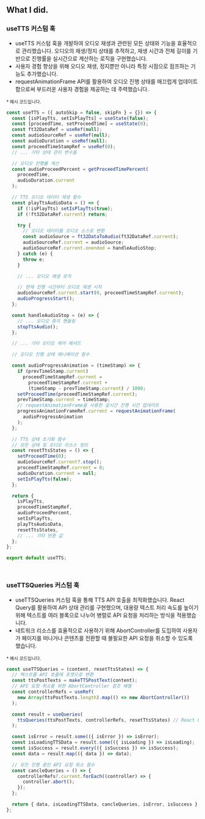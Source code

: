 <h2>What I did.</h2>
<h3>useTTS 커스텀 훅</h3>

- useTTS 커스텀 훅을 개발하여 오디오 재생과 관련된 모든 상태와 기능을 효율적으로 관리했습니다. 오디오의 재생/정지 상태를 추적하고, 재생 시간과 전체 길이를 기반으로 진행률을 실시간으로 계산하는 로직을 구현했습니다.
- 사용자 경험 향상을 위해 오디오 재생, 정지뿐만 아니라 특정 시점으로 점프하는 기능도 추가했습니다.
- requestAnimationFrame API를 활용하여 오디오 진행 상태를 매끄럽게 업데이트함으로써 부드러운 사용자 경험을 제공하는 데 주력했습니다.

<small>\* 예시 코드입니다.</small>

```javascript
const useTTS = ({ autoSkip = false, skipFn } = {}) => {
  const [isPlayTts, setIsPlayTts] = useState(false);
  const [proceedTime, setProceedTime] = useState(0);
  const ft32DataRef = useRef(null);
  const audioSourceRef = useRef(null);
  const audioDuration = useRef(null);
  const proceedTimeStampRef = useRef(0);
  // ... 기타 상태 관리 변수들

  // 오디오 진행률 계산
  const audioProceedPercent = getProceedTimePercent(
    proceedTime,
    audioDuration.current
  );

  // TTS 오디오 데이터 재생 함수
  const playTtsAudioData = () => {
    if (!isPlayTts) setIsPlayTts(true);
    if (!ft32DataRef.current) return;

    try {
      // 오디오 데이터를 오디오 소스로 변환
      const audioSource = ft32DataToAudio(ft32DataRef.current);
      audioSourceRef.current = audioSource;
      audioSourceRef.current.onended = handleAudioStop;
    } catch (e) {
      throw e;
    }

    // ... 오디오 재생 로직

    // 현재 진행 시간부터 오디오 재생 시작
    audioSourceRef.current.start(0, proceedTimeStampRef.current);
    audioProgressStart();
  };

  const handleAudioStop = (e) => {
    // ... 오디오 중지 핸들링
    stopTtsAudio();
  };

  // ... 기타 오디오 제어 메서드

  // 오디오 진행 상태 애니메이션 함수

  const audioProgressAnimation = (timeStamp) => {
    if (prevTimeStamp.current)
      proceedTimeStampRef.current =
        proceedTimeStampRef.current +
        (timeStamp - prevTimeStamp.current) / 1000;
    setProceedTime(proceedTimeStampRef.current);
    prevTimeStamp.current = timeStamp;
    // requestAnimationFrame을 사용한 실시간 진행 시간 업데이트
    progressAnimationFrameRef.current = requestAnimationFrame(
      audioProgressAnimation
    );
  };

  // TTS 상태 초기화 함수
  // 모든 상태 및 오디오 리소스 정리
  const resetTtsStates = () => {
    setProceedTime(0);
    audioSourceRef.current?.stop();
    proceedTimeStampRef.current = 0;
    audioDuration.current = null;
    setIsPlayTts(false);
  };

  return {
    isPlayTts,
    proceedTimeStampRef,
    audioProceedPercent,
    setIsPlayTts,
    playTtsAudioData,
    resetTtsStates,
    // ... 기타 반환 값
  };
};

export default useTTS;
```

<h3 style="margin-top:50px;">useTTSQueries 커스텀 훅</h3>

- useTTSQueries 커스텀 훅을 통해 TTS API 호출을 최적화했습니다. React Query를 활용하여 API 상태 관리를 구현했으며, 대용량 텍스트 처리 속도를 높이기 위해 텍스트를 여러 블록으로 나누어 병렬로 API 요청을 처리하는 방식을 적용했습니다.
- 네트워크 리소스를 효율적으로 사용하기 위해 AbortController를 도입하여 사용자가 페이지를 떠나거나 콘텐츠를 전환할 때 불필요한 API 요청을 취소할 수 있도록 했습니다.

<small>\* 예시 코드입니다.</small>

```javascript
const useTTSQueries = (content, resetTtsStates) => {
  // 텍스트를 API 호출에 포맷으로 변환
  const ttsPostTexts = makeTTSPostText(content);
  // API 요청 취소를 위한 AbortController 참조 배열
  const controllerRefs = useRef(
    new Array(ttsPostTexts.length).map(() => new AbortController())
  );

  const result = useQueries(
    ttsQueries(ttsPostTexts, controllerRefs, resetTtsStates) // React Query 설정 함수
  );

  const isError = result.some(({ isError }) => isError);
  const isLoadingTTSData = result.some(({ isLoading }) => isLoading);
  const isSuccess = result.every(({ isSuccess }) => isSuccess);
  const data = result.map(({ data }) => data);

  // 모든 진행 중인 API 요청 취소 함수
  const cancleQueries = () => {
    controllerRefs?.current.forEach((controller) => {
      controller.abort();
    });
  };

  return { data, isLoadingTTSData, cancleQueries, isError, isSuccess };
};
```
